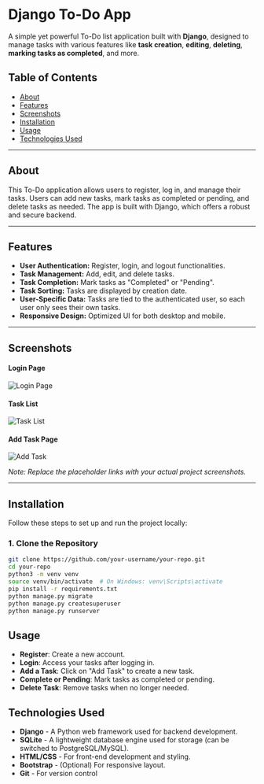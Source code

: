 # Django To-Do App

A simple yet powerful To-Do list application built with **Django**, designed to manage tasks with various features like **task creation**, **editing**, **deleting**, **marking tasks as completed**, and more.

## Table of Contents
- [About](#about)
- [Features](#features)
- [Screenshots](#screenshots)
- [Installation](#installation)
- [Usage](#usage)
- [Technologies Used](#technologies-used)


---

## About

This To-Do application allows users to register, log in, and manage their tasks. Users can add new tasks, mark tasks as completed or pending, and delete tasks as needed. The app is built with Django, which offers a robust and secure backend.

---

## Features
- **User Authentication:** Register, login, and logout functionalities.
- **Task Management:** Add, edit, and delete tasks.
- **Task Completion:** Mark tasks as "Completed" or "Pending".
- **Task Sorting:** Tasks are displayed by creation date.
- **User-Specific Data:** Tasks are tied to the authenticated user, so each user only sees their own tasks.
- **Responsive Design:** Optimized UI for both desktop and mobile.

---

## Screenshots

#### Login Page
![Login Page](https://via.placeholder.com/800x400.png?text=Login+Page)

#### Task List
![Task List](https://via.placeholder.com/800x400.png?text=Task+List)

#### Add Task Page
![Add Task](https://via.placeholder.com/800x400.png?text=Add+Task+Page)

*Note: Replace the placeholder links with your actual project screenshots.*

---

## Installation

Follow these steps to set up and run the project locally:

### 1. Clone the Repository

```bash
git clone https://github.com/your-username/your-repo.git
cd your-repo
python3 -m venv venv
source venv/bin/activate  # On Windows: venv\Scripts\activate
pip install -r requirements.txt
python manage.py migrate
python manage.py createsuperuser
python manage.py runserver
```

## Usage

- **Register**: Create a new account.
- **Login**: Access your tasks after logging in.
- **Add a Task**: Click on "Add Task" to create a new task.
- **Complete or Pending**: Mark tasks as completed or pending.
- **Delete Task**: Remove tasks when no longer needed.

## Technologies Used

- **Django** - A Python web framework used for backend development.
- **SQLite** - A lightweight database engine used for storage (can be switched to PostgreSQL/MySQL).
- **HTML/CSS** - For front-end development and styling.
- **Bootstrap** - (Optional) For responsive layout.
- **Git** - For version control



